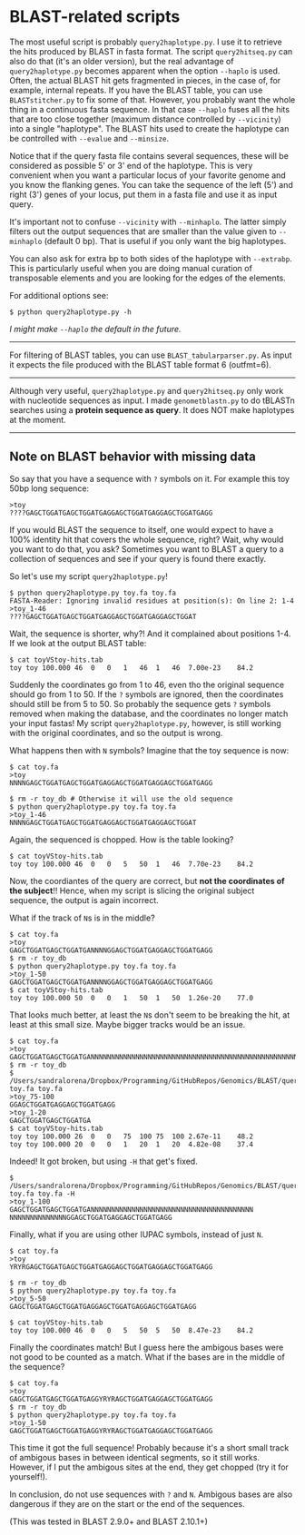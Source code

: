 # BLAST-related scripts

The most useful script is probably `query2haplotype.py`. I use it to retrieve the hits produced by BLAST in fasta format. The script `query2hitseq.py` can also do that (it's an older version), but the real advantage of `query2haplotype.py` becomes apparent when the option `--haplo` is used. Often, the actual BLAST hit gets fragmented in pieces, in the case of, for example, internal repeats. If you have the BLAST table, you can use `BLASTstitcher.py` to fix some of that. However, you probably want the whole thing in a continuous fasta sequence. In that case `--haplo` fuses all the hits that are too close together (maximum distance controlled by `--vicinity`) into a single "haplotype". The BLAST hits used to create the haplotype can be controlled with `--evalue` and `--minsize`. 

Notice that if the query fasta file contains several sequences, these will be considered as possible 5' or 3' end of the haplotype. This is very convenient when you want a particular locus of your favorite genome and you know the flanking genes. You can take the sequence of the left (5') and right (3') genes of your locus, put them in a fasta file and use it as input query.

It's important not to confuse `--vicinity` with `--minhaplo`. The latter simply filters out the output sequences that are smaller than the value given to `--minhaplo` (default 0 bp). That is useful if you only want the big haplotypes.

You can also ask for extra bp to both sides of the haplotype with `--extrabp`. This is particularly useful when you are doing manual curation of transposable elements and you are looking for the edges of the elements.

For additional options see:

    $ python query2haplotype.py -h


*I might make `--haplo` the default in the future.*

---

For filtering of BLAST tables, you can use `BLAST_tabularparser.py`. As input it expects the file produced with the BLAST table format 6 (outfmt=6).

---

Although very useful, `query2haplotype.py` and `query2hitseq.py` only work with nucleotide sequences as input. I made `genometblastn.py` to do tBLASTn searches using a **protein sequence as query**. It does NOT make haplotypes at the moment.

---

## Note on BLAST behavior with missing data

So say that you have a sequence with `?` symbols on it. For example this toy 50bp long sequence:
    
    >toy
    ????GAGCTGGATGAGCTGGATGAGGAGCTGGATGAGGAGCTGGATGAGG

If you would BLAST the sequence to itself, one would expect to have a 100% identity hit that covers the whole sequence, right? Wait, why would you want to do that, you ask? Sometimes you want to BLAST a query to a collection of sequences and see if your query is found there exactly. 

So let's use my script `query2haplotype.py`!

    $ python query2haplotype.py toy.fa toy.fa
    FASTA-Reader: Ignoring invalid residues at position(s): On line 2: 1-4
    >toy_1-46
    ????GAGCTGGATGAGCTGGATGAGGAGCTGGATGAGGAGCTGGAT

Wait, the sequence is shorter, why?! And it complained about positions 1-4. If we look at the output BLAST table:

    $ cat toyVStoy-hits.tab
    toy toy 100.000 46  0   0   1   46  1   46  7.00e-23    84.2

Suddenly the coordinates go from 1 to 46, even tho the original sequence should go from 1 to 50. If the `?` symbols are ignored, then the coordinates should still be from 5 to 50. So probably the sequence gets `?` symbols removed when making the database, and the coordinates no longer match your input fastas! My script `query2haplotype.py`, however, is still working with the original coordinates, and so the output is wrong.

What happens then with `N` symbols? Imagine that the toy sequence is now:

    $ cat toy.fa
    >toy
    NNNNGAGCTGGATGAGCTGGATGAGGAGCTGGATGAGGAGCTGGATGAGG

    $ rm -r toy_db # Otherwise it will use the old sequence
    $ python query2haplotype.py toy.fa toy.fa
    >toy_1-46
    NNNNGAGCTGGATGAGCTGGATGAGGAGCTGGATGAGGAGCTGGAT

Again, the sequenced is chopped. How is the table looking?
    
    $ cat toyVStoy-hits.tab
    toy toy 100.000 46  0   0   5   50  1   46  7.70e-23    84.2

Now, the coordiantes of the query are correct, but **not the coordinates of the subject**!! Hence, when my script is slicing the original subject sequence, the output is again incorrect.

What if the track of `N`s is in the middle?

    $ cat toy.fa
    >toy
    GAGCTGGATGAGCTGGATGANNNNGGAGCTGGATGAGGAGCTGGATGAGG 
    $ rm -r toy_db
    $ python query2haplotype.py toy.fa toy.fa
    >toy_1-50
    GAGCTGGATGAGCTGGATGANNNNGGAGCTGGATGAGGAGCTGGATGAGG
    $ cat toyVStoy-hits.tab
    toy toy 100.000 50  0   0   1   50  1   50  1.26e-20    77.0

That looks much better, at least the `N`s don't seem to be breaking the hit, at least at this small size. Maybe bigger tracks would be an issue.
    
    $ cat toy.fa
    >toy
    GAGCTGGATGAGCTGGATGANNNNNNNNNNNNNNNNNNNNNNNNNNNNNNNNNNNNNNNNNNNNNNNNNNNNNNGGAGCTGGATGAGGAGCTGGATGAGG
    $ rm -r toy_db
    $ /Users/sandralorena/Dropbox/Programming/GitHubRepos/Genomics/BLAST/query2haplotype.py toy.fa toy.fa
    >toy_75-100
    GGAGCTGGATGAGGAGCTGGATGAGG
    >toy_1-20
    GAGCTGGATGAGCTGGATGA
    $ cat toyVStoy-hits.tab
    toy toy 100.000 26  0   0   75  100 75  100 2.67e-11    48.2
    toy toy 100.000 20  0   0   1   20  1   20  4.82e-08    37.4

Indeed! It got broken, but using `-H` that get's fixed.
    
    $ /Users/sandralorena/Dropbox/Programming/GitHubRepos/Genomics/BLAST/query2haplotype.py toy.fa toy.fa -H
    >toy_1-100
    GAGCTGGATGAGCTGGATGANNNNNNNNNNNNNNNNNNNNNNNNNNNNNNNNNNNNNNNN
    NNNNNNNNNNNNNNGGAGCTGGATGAGGAGCTGGATGAGG

Finally, what if you are using other IUPAC symbols, instead of just `N`.

    $ cat toy.fa
    >toy
    YRYRGAGCTGGATGAGCTGGATGAGGAGCTGGATGAGGAGCTGGATGAGG

    $ rm -r toy_db
    $ python query2haplotype.py toy.fa toy.fa
    >toy_5-50
    GAGCTGGATGAGCTGGATGAGGAGCTGGATGAGGAGCTGGATGAGG

    $ cat toyVStoy-hits.tab
    toy toy 100.000 46  0   0   5   50  5   50  8.47e-23    84.2

Finally the coordinates match! But I guess here the ambigous bases were not good to be counted as a match. What if the bases are in the middle of the sequence?

    $ cat toy.fa
    >toy
    GAGCTGGATGAGCTGGATGAGGYRYRAGCTGGATGAGGAGCTGGATGAGG
    $ rm -r toy_db
    $ python query2haplotype.py toy.fa toy.fa
    >toy_1-50
    GAGCTGGATGAGCTGGATGAGGYRYRAGCTGGATGAGGAGCTGGATGAGG

This time it got the full sequence! Probably because it's a short small track of ambigous bases in between identical segments, so it still works. However, if I put the ambigous sites at the end, they get chopped (try it for yourself!).

In conclusion, do not use sequences with `?` and `N`. Ambigous bases are also dangerous if they are on the start or the end of the sequences.

(This was tested in BLAST 2.9.0+ and BLAST 2.10.1+)
